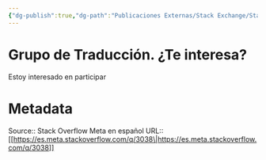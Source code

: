 ```yaml
---
{"dg-publish":true,"dg-path":"Publicaciones Externas/Stack Exchange/Stack Overflow en español/Stack Overflow en español Meta/es.meta.stackoverflow.com-3038.md","permalink":"/publicaciones-externas/stack-exchange/stack-overflow-en-espanol/stack-overflow-en-espanol-meta/es-meta-stackoverflow-com-3038/","title":"Grupo de Traducción. ¿Te interesa?","hide":true,"noteIcon":"default","created":"2024-04-03T12:49:10.680-06:00","updated":"2024-04-05T16:44:02.275-06:00"}
---
```


# Grupo de Traducción. ¿Te interesa?

Estoy interesado en participar

# Metadata
Source:: Stack Overflow Meta en español
URL:: [[https://es.meta.stackoverflow.com/q/3038\|https://es.meta.stackoverflow.com/q/3038]]

